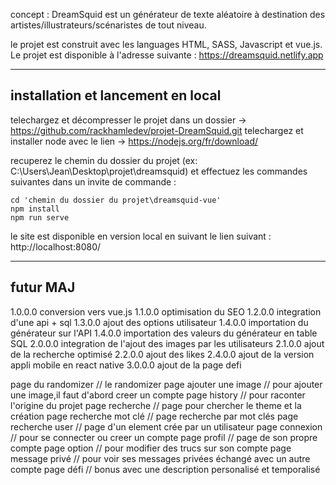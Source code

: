 concept : DreamSquid est un générateur de texte aléatoire à destination des artistes/illustrateurs/scénaristes de tout niveau.

le projet est construit avec les languages HTML, SASS, Javascript et vue.js. 
Le projet est disponible à l'adresse suivante : https://dreamsquid.netlify.app

---------------
installation et lancement en local
---------------
telechargez et décompresser le projet dans un dossier -> https://github.com/rackhamledev/projet-DreamSquid.git
telechargez et installer node avec le lien -> https://nodejs.org/fr/download/

recuperez le chemin du dossier du projet (ex: C:\Users\Jean\Desktop\projet\dreamsquid)
et effectuez les commandes suivantes dans un invite de commande :

    cd 'chemin du dossier du projet\dreamsquid-vue'
    npm install
	npm run serve

le site est disponible en version local en suivant le lien suivant : http://localhost:8080/


---------------
futur MAJ
---------------

1.0.0.0 conversion vers vue.js
1.1.0.0 optimisation du SEO
1.2.0.0 integration d'une api + sql
1.3.0.0 ajout des options utilisateur
1.4.0.0 importation du générateur sur l'API
1.4.0.0 importation des valeurs du générateur en table SQL
2.0.0.0 integration de l'ajout des images par les utilisateurs
2.1.0.0 ajout de la recherche optimisé
2.2.0.0 ajout des likes
2.4.0.0 ajout de la version appli mobile en react native
3.0.0.0 ajout de la page defi

page du randomizer 		// le randomizer
page ajouter une image 	// pour ajouter une image,il faut d'abord creer un compte
page history 			// pour raconter l'origine du projet
page recherche 			// page pour chercher le theme et la création
page recherche mot clé	// page recherche par mot clés
page recherche user 	// page d'un element crée par un utilisateur
page connexion 			// pour se connecter ou creer un compte
page profil 			// page de son propre compte 
page option 			// pour modifier des trucs sur son compte
page message privé		// pour voir ses messages privées échangé avec un autre compte
page défi 				// bonus avec une description personalisé et temporalisé